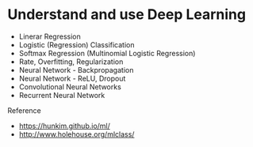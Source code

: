 
Understand and use Deep Learning
=======

- Linerar Regression
- Logistic (Regression) Classification
- Softmax Regression (Multinomial Logistic Regression)
- Rate, Overfitting, Regularization
- Neural Network - Backpropagation
- Neural Network - ReLU, Dropout
- Convolutional Neural Networks
- Recurrent Neural Network



Reference
- https://hunkim.github.io/ml/
- http://www.holehouse.org/mlclass/
